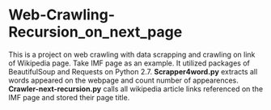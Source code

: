 # Web-Crawling-Recursion_on_next_page
<p> This is a project on web crawling with data scrapping and crawling on link of Wikipedia page. 
    Take IMF page as an example. It utilized packages of BeautifulSoup and Requests on Python 2.7. 
    <b>Scrapper4word.py</b> extracts all words appeared on the webpage and count number of appearences. 
    <b>Crawler-next-recursion.py</b> calls all wikipedia article links referenced on the IMF page and stored their page title.
     </p>
